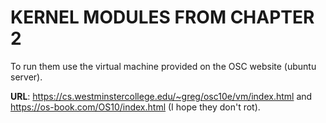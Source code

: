# KERNEL MODULES FROM CHAPTER 2

To run them use the virtual machine provided on the OSC website (ubuntu server).

**URL**: https://cs.westminstercollege.edu/~greg/osc10e/vm/index.html and https://os-book.com/OS10/index.html (I hope they don't rot).
